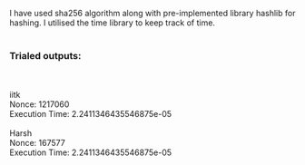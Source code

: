 I have used sha256 algorithm along with pre-implemented library hashlib for hashing. I utilised the time library to keep track of time.
<br />
<br />
### Trialed outputs:
<br />
<br />
iitk
<br />
Nonce: 1217060
<br />
Execution Time: 2.2411346435546875e-05
<br />
<br />
Harsh
<br />
Nonce: 167577
<br />
Execution Time: 2.2411346435546875e-05

